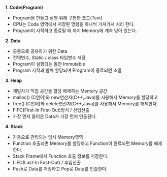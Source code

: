 **1. Code(Program)**
- Program을 만들고 실행 위해 구현한 코드(Text)
- CPU는 Code 영역에서 저장된 명령을 하나씩 가져가서 처리 한다.
- Program이 시작하고 종료될 때 까지 Memory에 계속 남아 있는다.

**2. Data**
- 공통으로 공유하기 위한 Data
- 전역변수, Static / class 타입변수 저장
- Program이 실행되는 동안 Immutable
- Program 시작과 함께 할당되며 Program이 종료되면 소멸

**3. Heap**
- 개발자가 직접 공간을 할당 해제하는 Memory 공간
- malloc() (C언어)와 new연산자(C++,Java)를 사용해서 Memory를 할당하고
- free() (C언어)와 delete연산자(C++,Java)를 사용해서 Memory를 해제한다.
- FIFO(First-In First-Out)방식 / 선입선출
- 가장 먼저 들어온 Data가 가장 먼저 인출된다.

**4. Stack**
- 자동으로 관리되는 임시 Memory영역
- Function 호출되면 Memory를 할당하고 Function이 완료되면 Memory를 해제한다.
- Stack Frame에서 Function 호출 정보를 저장한다.
- LIFO(Last-In First-Out) / 후입선출
- Push로 Data를 저장하고 Pop로 Data를 인출한다.
